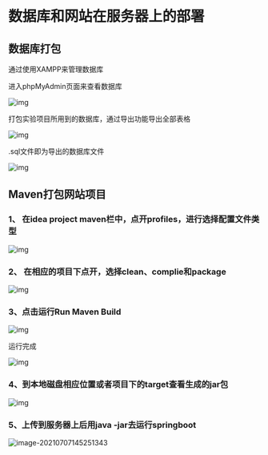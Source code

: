 # 数据库和网站在服务器上的部署

## 数据库打包

通过使用XAMPP来管理数据库

进入phpMyAdmin页面来查看数据库

![img](https://tva1.sinaimg.cn/large/008i3skNly1gs63k4xi1fj61a80jwgwc02.jpg) 

打包实验项目所用到的数据库，通过导出功能导出全部表格

![img](https://tva1.sinaimg.cn/large/008i3skNly1gs63k3t64tj31a80lw0xp.jpg) 

.sql文件即为导出的数据库文件

![img](https://tva1.sinaimg.cn/large/008i3skNly1gs63k4gk00j31a80cgwhp.jpg) 

## Maven打包网站项目

### 1、 在idea project maven栏中，点开profiles，进行选择配置文件类型

![img](https://tva1.sinaimg.cn/large/008i3skNly1gs63ljlepkj31a80qk7bd.jpg) 

### 2、 在相应的项目下点开，选择clean、complie和package 

![img](https://tva1.sinaimg.cn/large/008i3skNly1gs63ljwwstj31a80q8gsd.jpg) 

### 3、点击运行Run Maven Build

![img](https://tva1.sinaimg.cn/large/008i3skNly1gs63llbtazj31a807sq6z.jpg) 

运行完成

![img](https://tva1.sinaimg.cn/large/008i3skNly1gs63lkdehhj31a80c40x4.jpg) 

### **4、**到本地磁盘相应位置或者项目下的target查看**生成的jar包**

![img](https://tva1.sinaimg.cn/large/008i3skNly1gs63lkt1ccj31a80a8ad0.jpg) 

### 5、上传到服务器上后用java -jar去运行springboot

![image-20210707145251343](https://tva1.sinaimg.cn/large/008i3skNly1gs8e25lbmzj317m0u07ek.jpg) 